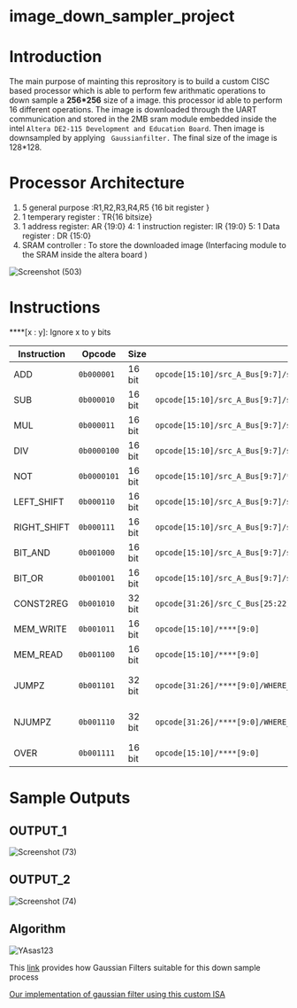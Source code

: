 # image_down_sampler_project

# Introduction
  
  The main purpose of mainting this reprository is to build a custom CISC based processor which is able to perform few arithmatic operations to 
  down sample a **256*256** size of a image. this processor id able to perform 16 different operations. The image is downloaded through the UART communication 
  and stored in the 2MB sram module embedded inside the intel ```Altera DE2-115 Development and Education Board```. Then image is downsampled by applying ``` Gaussianfilter.```
  The final size of the image is 128*128.
  
  # Processor Architecture
  
   1. 5 general purpose :R1,R2,R3,R4,R5 {16 bit register }
   2. 1 temperary register : TR{16 bitsize}
   3. 1 address register: AR {19:0}
   4: 1 instruction register: IR {19:0}
   5: 1 Data register : DR {15:0}
   6. SRAM controller : To store the downloaded image (Interfacing module to the SRAM inside the altera board )
  
![Screenshot (503)](https://user-images.githubusercontent.com/37435024/99287186-f0aff680-285f-11eb-9220-f559fed2df73.png)  

#  Instructions

****[x : y]: Ignore x to y bits 

|Instruction|Opcode|Size|ISA|Description|
|----|-----|-----|------|-------|
|ADD|```0b000001```|16 bit|```opcode[15:10]/src_A_Bus[9:7]/src_B_bus[6:4]/destination_C_bus[3:0]```|Rc<---RA+RB|
|SUB|```0b000010```|16 bit|```opcode[15:10]/src_A_Bus[9:7]/src_B_bus[6:4]/destination_C_bus[3:0]```|Rc<---RA-RB|
|MUL|```0b000011```|16 bit|```opcode[15:10]/src_A_Bus[9:7]/src_B_bus[6:4]/destination_C_bus[3:0]```|Rc<---RA*RB|
|DIV|```0b0000100```|16 bit|```opcode[15:10]/src_A_Bus[9:7]/src_B_bus[6:4]/destination_C_bus[3:0]```|Rc<---RA/RB|
|NOT|```0b0000101```|16 bit|```opcode[15:10]/src_A_Bus[9:7]/****[6:4]/destination_C_bus[3:0]```|Rc<---~RA|
|LEFT_SHIFT|```0b000110```|16 bit|```opcode[15:10]/src_A_Bus[9:7]/src_B_bus[6:4]/destination_C_bus[3:0]```|Rc<---RA<<RB|
|RIGHT_SHIFT|```0b000111```|16 bit|```opcode[15:10]/src_A_Bus[9:7]/src_B_bus[6:4]/destination_C_bus[3:0]```|Rc<---RA>>RB|
|BIT_AND|```0b001000```|16 bit|```opcode[15:10]/src_A_Bus[9:7]/src_B_bus[6:4]/destination_C_bus[3:0]```|Rc<---RA & RB|
|BIT_OR|```0b001001```|16 bit|```opcode[15:10]/src_A_Bus[9:7]/src_B_bus[6:4]/destination_C_bus[3:0]```|Rc<---RA OR RB|
|CONST2REG|```0b001010```|32 bit|```opcode[31:26]/src_C_Bus[25:22]/****[22:16]/Value[15:0]```|Rc<---Value|
|MEM_WRITE|```0b001011```|16 bit|```opcode[15:10]/****[9:0]```|DR---->M[AR]|
|MEM_READ|```0b001100```|16 bit|```opcode[15:10]/****[9:0]```|DR<---M[AR]|
|JUMPZ|```0b001101```|32 bit|```opcode[31:26]/****[9:0]/WHERE_TO_JUMP[15:0]```|(z==1)? PC<--WHERE_TO_JUMP[15:0] : PC=PC+1 |
|NJUMPZ|```0b001110```|32 bit|```opcode[31:26]/****[9:0]/WHERE_TO_JUMP[15:0]```|(z==0)?PC<--WHERE_TO_JUMP[15:0] : PC=PC+1|
|OVER|```0b001111```|16 bit|```opcode[15:10]/****[9:0]```|Indicates Code is over|

# Sample Outputs

## OUTPUT_1

![Screenshot (73)](https://user-images.githubusercontent.com/37435024/99291223-76827080-2865-11eb-954d-ac13c843ae90.png)

## OUTPUT_2

![Screenshot (74)](https://user-images.githubusercontent.com/37435024/99291542-ff011100-2865-11eb-9ce4-21b82b72f0e3.png)

## Algorithm

![YAsas123](https://user-images.githubusercontent.com/37435024/101189439-0fdebe80-367d-11eb-8363-2ac306d62bbc.jpg)

This [link](https://www.google.com/search?client=firefox-b-d&q=gaussian+filter+for+image+processing) provides how Gaussian Filters suitable for this down sample process

[Our implementation of gaussian filter using this custom ISA](https://github.com/yasastharinda9511/image_down_sampler_project/blob/master/IRAM.v)



